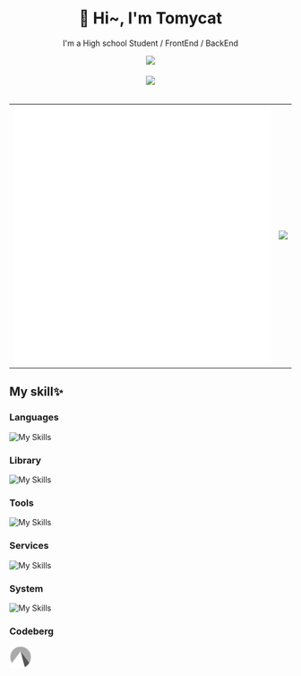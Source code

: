 <h1 align="center">🌸 Hi~, I'm Tomycat
</h1>
<p align="center">I'm a High school Student / FrontEnd / BackEnd </p>
<div align="center">
<a href="https://count.getloli.com/"><img src="https://count.getloli.com/get/@:tomycat?theme=rule34"></a>
</div>
<br />
<div align="center">
<img src="https://lanyard.cnrad.dev/api/503043347246743567?idleMessage=I%20hate%20my%20life%20">
</div>
<br/>
<table align="center">
  <tbody>
    <tr>
    <td>
      <img  src="/github-metrics.svg" alt="Metrics" width="800">
    </td>
    <td>
      <img src="https://i.pinimg.com/originals/16/69/e5/1669e57761ccc67fa5e31a09a54764d0.gif">
    </td>
    </tr>
  </tbody>
</table>


## My skill✨
### Languages

![My Skills](https://skillicons.dev/icons?i=bash,html,css,js,ts,rust,py,lua)

### Library

![My Skills](https://skillicons.dev/icons?i=tauri,actix,vue,vite,nuxt,react,next,fastapi,flask)


### Tools

![My Skills](https://skillicons.dev/icons?i=vscode,neovim,blender,docker,kubernetes,mongodb,mysql)

### Services
![My Skills](https://skillicons.dev/icons?i=github,gitlab,cloudflare,postman)

### System
![My Skills](https://skillicons.dev/icons?i=windows,arch,linux,ubuntu)
### Codeberg
<a herf="https://codeberg.org/TommcyOWO"><img src="/codeberg.svg" width="40"></a>

